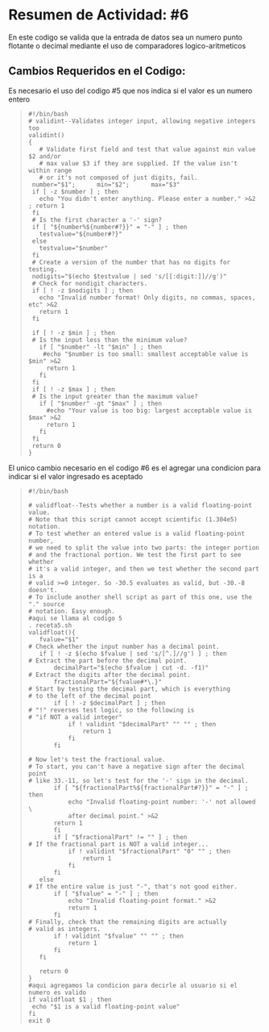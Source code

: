 # Resumen de Actividad: #6
En este codigo se valida que la entrada de datos sea un numero punto flotante o decimal mediante el uso de comparadores logico-aritmeticos

## Cambios Requeridos en el Codigo:

Es necesario el uso del codigo #5 que nos indica si el valor es un numero entero
>```shell
>#!/bin/bash
># validint--Validates integer input, allowing negative integers too
>validint()
>{
>    # Validate first field and test that value against min value $2 and/or
>    # max value $3 if they are supplied. If the value isn't within range
>    # or it's not composed of just digits, fail.
>  number="$1";      min="$2";      max="$3"
>  if [ -z $number ] ; then
>    echo "You didn't enter anything. Please enter a number." >&2 ; return 1
>  fi
>  # Is the first character a '-' sign?
>  if [ "${number%${number#?}}" = "-" ] ; then
>    testvalue="${number#?}"
>  else
>    testvalue="$number"
>  fi
>  # Create a version of the number that has no digits for testing.
>  nodigits="$(echo $testvalue | sed 's/[[:digit:]]//g')"
>  # Check for nondigit characters.
>  if [ ! -z $nodigits ] ; then
>    echo "Invalid number format! Only digits, no commas, spaces, etc" >&2
>    return 1
>  fi
>  
>  if [ ! -z $min ] ; then
>  # Is the input less than the minimum value?
>    if [ "$number" -lt "$min" ] ; then
>     #echo "$number is too small: smallest acceptable value is $min" >&2
>      return 1
>    fi
>  fi
>  if [ ! -z $max ] ; then
>  # Is the input greater than the maximum value?
>    if [ "$number" -gt "$max" ] ; then
>      #echo "Your value is too big: largest acceptable value is $max" >&2
>      return 1
>    fi
>  fi
>  return 0
>}
>```

El unico cambio necesario en el codigo #6 es el agregar una condicion para indicar si el valor ingresado es aceptado

>```shell
>#!/bin/bash
>
># validfloat--Tests whether a number is a valid floating-point value.
># Note that this script cannot accept scientific (1.304e5) notation.
># To test whether an entered value is a valid floating-point number,
># we need to split the value into two parts: the integer portion
># and the fractional portion. We test the first part to see whether
># it's a valid integer, and then we test whether the second part is a
># valid >=0 integer. So -30.5 evaluates as valid, but -30.-8 doesn't.
># To include another shell script as part of this one, use the "." source
># notation. Easy enough.
>#aqui se llama al codigo 5
>. receta5.sh
>validfloat(){
>    fvalue="$1"
># Check whether the input number has a decimal point.
>    if [ ! -z $(echo $fvalue | sed 's/[^.]//g') ] ; then
># Extract the part before the decimal point.
>        decimalPart="$(echo $fvalue | cut -d. -f1)"
># Extract the digits after the decimal point.
>        fractionalPart="${fvalue#*\.}"
># Start by testing the decimal part, which is everything
># to the left of the decimal point
>        if [ ! -z $decimalPart ] ; then
> # "!" reverses test logic, so the following is
> # "if NOT a valid integer"
>            if ! validint "$decimalPart" "" "" ; then
>                return 1
>            fi
>        fi
>
># Now let's test the fractional value.
># To start, you can't have a negative sign after the decimal point
># like 33.-11, so let's test for the '-' sign in the decimal.
>        if [ "${fractionalPart%${fractionalPart#?}}" = "-" ] ; then
>            echo "Invalid floating-point number: '-' not allowed \
>            after decimal point." >&2
>        return 1
>        fi
>        if [ "$fractionalPart" != "" ] ; then
> # If the fractional part is NOT a valid integer...
>            if ! validint "$fractionalPart" "0" "" ; then
>                return 1
>            fi
>        fi
>    else
> # If the entire value is just "-", that's not good either.
>        if [ "$fvalue" = "-" ] ; then
>            echo "Invalid floating-point format." >&2
>            return 1
>        fi
># Finally, check that the remaining digits are actually
># valid as integers.
>        if ! validint "$fvalue" "" "" ; then
>            return 1
>        fi
>    fi
>
>    return 0
>}
>#aqui agregamos la condicion para decirle al usuario si el numero es valido
>if validfloat $1 ; then
>  echo "$1 is a valid floating-point value"
>fi
>exit 0
>```